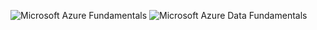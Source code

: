 ![Microsoft Azure Fundamentals](https://img.shields.io/badge/Microsoft-AZ--900-blue)
![Microsoft Azure Data Fundamentals](https://img.shields.io/badge/Microsoft-DP--900-blue)
